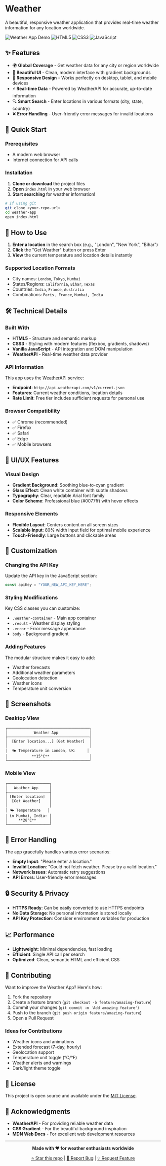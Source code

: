 # Weather

A beautiful, responsive weather application that provides real-time weather information for any location worldwide.

![Weather App Demo](https://img.shields.io/badge/Status-Active-brightgreen)
![HTML5](https://img.shields.io/badge/HTML5-E34F26?style=flat&logo=html5&logoColor=white)
![CSS3](https://img.shields.io/badge/CSS3-1572B6?style=flat&logo=css3&logoColor=white)
![JavaScript](https://img.shields.io/badge/JavaScript-F7DF1E?style=flat&logo=javascript&logoColor=black)

## ✨ Features

- 🌍 **Global Coverage** - Get weather data for any city or region worldwide
- 🎨 **Beautiful UI** - Clean, modern interface with gradient backgrounds
- 📱 **Responsive Design** - Works perfectly on desktop, tablet, and mobile devices
- ⚡ **Real-time Data** - Powered by WeatherAPI for accurate, up-to-date information
- 🔍 **Smart Search** - Enter locations in various formats (city, state, country)
- ❌ **Error Handling** - User-friendly error messages for invalid locations

## 🚀 Quick Start

### Prerequisites

- A modern web browser
- Internet connection for API calls

### Installation

1. **Clone or download** the project files
2. **Open** `index.html` in your web browser
3. **Start searching** for weather information!

```bash
# If using git
git clone <your-repo-url>
cd weather-app
open index.html
```

## 🎯 How to Use

1. **Enter a location** in the search box (e.g., "London", "New York", "Bihar")
2. **Click** the "Get Weather" button or press Enter
3. **View** the current temperature and location details instantly

### Supported Location Formats

- City names: `London`, `Tokyo`, `Mumbai`
- States/Regions: `California`, `Bihar`, `Texas`
- Countries: `India`, `France`, `Australia`
- Combinations: `Paris, France`, `Mumbai, India`

## 🛠️ Technical Details

### Built With

- **HTML5** - Structure and semantic markup
- **CSS3** - Styling with modern features (flexbox, gradients, shadows)
- **Vanilla JavaScript** - API integration and DOM manipulation
- **WeatherAPI** - Real-time weather data provider

### API Information

This app uses the [WeatherAPI](https://www.weatherapi.com/) service:
- **Endpoint**: `http://api.weatherapi.com/v1/current.json`
- **Features**: Current weather conditions, location details
- **Rate Limit**: Free tier includes sufficient requests for personal use

### Browser Compatibility

- ✅ Chrome (recommended)
- ✅ Firefox
- ✅ Safari
- ✅ Edge
- ✅ Mobile browsers

## 🎨 UI/UX Features

### Visual Design
- **Gradient Background**: Soothing blue-to-cyan gradient
- **Glass Effect**: Clean white container with subtle shadows
- **Typography**: Clear, readable Arial font family
- **Color Scheme**: Professional blue (#0077ff) with hover effects

### Responsive Elements
- **Flexible Layout**: Centers content on all screen sizes
- **Scalable Input**: 80% width input field for optimal mobile experience
- **Touch-Friendly**: Large buttons and clickable areas

## 🔧 Customization

### Changing the API Key
Update the API key in the JavaScript section:
```javascript
const apiKey = "YOUR_NEW_API_KEY_HERE";
```

### Styling Modifications
Key CSS classes you can customize:
- `.weather-container` - Main app container
- `.result` - Weather display styling
- `.error` - Error message appearance
- `body` - Background gradient

### Adding Features
The modular structure makes it easy to add:
- Weather forecasts
- Additional weather parameters
- Geolocation detection
- Weather icons
- Temperature unit conversion

## 📱 Screenshots

### Desktop View
```
┌─────────────────────────────────────┐
│            Weather App              │
├─────────────────────────────────────┤
│  [Enter location...] [Get Weather]  │
│                                     │
│  🌤️ Temperature in London, UK:     │
│           **15°C**                  │
└─────────────────────────────────────┘
```

### Mobile View
```
┌───────────────────┐
│   Weather App     │
├───────────────────┤
│ [Enter location]  │
│  [Get Weather]    │
│                   │
│ 🌤️ Temperature   │
│ in Mumbai, India: │
│     **28°C**      │
└───────────────────┘
```

## 🚨 Error Handling

The app gracefully handles various error scenarios:

- **Empty Input**: "Please enter a location."
- **Invalid Location**: "Could not fetch weather. Please try a valid location."
- **Network Issues**: Automatic retry suggestions
- **API Errors**: User-friendly error messages

## 🔒 Security & Privacy

- **HTTPS Ready**: Can be easily converted to use HTTPS endpoints
- **No Data Storage**: No personal information is stored locally
- **API Key Protection**: Consider environment variables for production

## 📈 Performance

- **Lightweight**: Minimal dependencies, fast loading
- **Efficient**: Single API call per search
- **Optimized**: Clean, semantic HTML and efficient CSS

## 🤝 Contributing

Want to improve the Weather App? Here's how:

1. Fork the repository
2. Create a feature branch (`git checkout -b feature/amazing-feature`)
3. Commit your changes (`git commit -m 'Add amazing feature'`)
4. Push to the branch (`git push origin feature/amazing-feature`)
5. Open a Pull Request

### Ideas for Contributions
- Weather icons and animations
- Extended forecast (7-day, hourly)
- Geolocation support
- Temperature unit toggle (°C/°F)
- Weather alerts and warnings
- Dark/light theme toggle

## 📄 License

This project is open source and available under the [MIT License](LICENSE).

## 🙏 Acknowledgments

- **WeatherAPI** - For providing reliable weather data
- **CSS Gradient** - For the beautiful background inspiration
- **MDN Web Docs** - For excellent web development resources

---

<div align="center">

**Made with ❤️ for weather enthusiasts worldwide**

[⭐ Star this repo](https://github.com/your-username/weather-app) | [🐛 Report Bug](https://github.com/your-username/weather-app/issues) | [💡 Request Feature](https://github.com/your-username/weather-app/issues)

</div>
